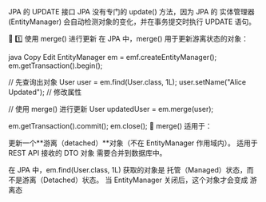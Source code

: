 



JPA 的 UPDATE 接口
JPA 没有专门的 update() 方法，因为 JPA 的 实体管理器 (EntityManager) 会自动检测对象的变化，并在事务提交时执行 UPDATE 语句。

🔹 1️⃣ 使用 merge() 进行更新
在 JPA 中，merge() 用于更新游离状态的对象：

java
Copy
Edit
EntityManager em = emf.createEntityManager();
em.getTransaction().begin();

// 先查询出对象
User user = em.find(User.class, 1L);
user.setName("Alice Updated"); // 修改属性

// 使用 merge() 进行更新
User updatedUser = em.merge(user);

em.getTransaction().commit();
em.close();
🔹 merge() 适用于：

更新一个**游离（detached）**对象（不在 EntityManager 作用域内）。
适用于 REST API 接收的 DTO 对象 需要合并到数据库中。




在 JPA 中，em.find(User.class, 1L) 获取的对象是 托管（Managed）状态，而不是游离（Detached）状态。
当 EntityManager 关闭后，这个对象才会变成 游离态